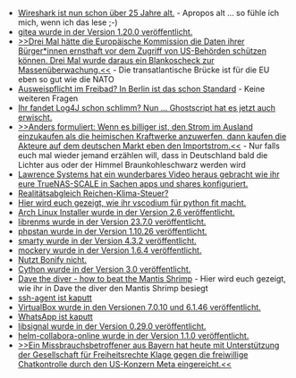 * [Wireshark ist nun schon über 25 Jahre alt.](https://www.borncity.com/blog/2023/07/15/wireshark-ist-25-geworden/) - Apropos alt ... so fühle ich mich, wenn ich das lese ;-)
* [gitea wurde in der Version 1.20.0 veröffentlicht.](https://github.com/go-gitea/gitea/releases/tag/v1.20.0)
* [>>Drei Mal hätte die Europäische Kommission die Daten ihrer Bürger*innen ernsthaft vor dem Zugriff von US-Behörden schützen können. Drei Mal wurde daraus ein Blankoscheck zur Massenüberwachung.<<](https://netzpolitik.org/2023/kw-28-die-woche-als-die-usa-zum-dritten-mal-eine-lizenz-zum-ueberwachen-bekamen/) - Die transatlantische Brücke ist für die EU eben so gut wie die NATO
* [Ausweispflicht im Freibad? In Berlin ist das schon Standard](https://netzpolitik.org/2023/berlin-ausweispflicht-im-freibad-als-sicherheitstheater/) - Keine weiteren Fragen
* [Ihr fandet Log4J schon schlimm? Nun ... Ghostscript hat es jetzt auch erwischt.](https://www.linux-magazin.de/news/luecke-in-ghostscript-ermoeglicht-codeausfuehrung/)
* [>>Anders formuliert: Wenn es billiger ist, den Strom im Ausland einzukaufen als die heimischen Kraftwerke anzuwerfen, dann kaufen die Akteure auf dem deutschen Markt eben den Importstrom.<<](https://www.focus.de/klima/analyse/die-verblueffende-deutsche-strombilanz-nach-dem-atomausstieg_id_198178661.html) - Nur falls euch mal wieder jemand erzählen will, dass in Deutschland bald die Lichter aus oder der Himmel Braunkohleschwarz werden wird
* [Lawrence Systems hat ein wunderbares Video heraus gebracht wie ihr eure TrueNAS-SCALE in Sachen apps und shares konfiguriert.](https://www.youtube.com/watch?v=59NGNZ0kO04)
* [Realitätsabgleich Reichen-Klima-Steuer?](https://blog.fefe.de/?ts=9a4b484a)
* [Hier wird euch gezeigt, wie ihr vscodium für python fit macht.](https://www.freecodecamp.org/news/how-to-configure-visual-studio-code-for-python-development/)
* [Arch Linux Installer wurde in der Version 2.6 veröffentlicht.](https://www.phoronix.com/news/Archinstall-2.6)
* [librenms wurde in der Version 23.7.0 veröffentlicht.](https://github.com/librenms/librenms/releases/tag/23.7.0)
* [phpstan wurde in der Version 1.10.26 veröffentlicht.](https://github.com/phpstan/phpstan/releases/tag/1.10.26)
* [smarty wurde in der Version 4.3.2 veröffentlicht.](https://github.com/smarty-php/smarty/releases/tag/v4.3.2)
* [mockery wurde in der Version 1.6.4 veröffentlicht.](https://github.com/mockery/mockery/releases/tag/1.6.4)
* [Nutzt Bonify nicht.](https://www.kuketz-blog.de/schufa-bonify-uebermittelt-ohne-einwilligung-personenbeziehbare-daten-an-facebook-und-co/)
* [Cython wurde in der Version 3.0 veröffentlicht.](https://lwn.net/Articles/938536/)
* [Dave the diver - how to beat the Mantis Shrimp](https://www.youtube.com/watch?v=ZUafpxJHhaQ) - Hier wird euch gezeigt, wie ihr in Dave the diver den Mantis Shrimp besiegt
* [ssh-agent ist kaputt](https://blog.fefe.de/?ts=9a46efb7)
* [VirtualBox wurde in den Versionen 7.0.10 und 6.1.46 veröffentlicht.](https://www.borncity.com/blog/2023/07/19/virtualbox-7-0-10-und-6-1-46-freigegeben/)
* [WhatsApp ist kaputt](https://www.bleepingcomputer.com/news/technology/meta-confirms-whatsapp-is-down-worldwide/)
* [libsignal wurde in der Version 0.29.0 veröffentlicht.](https://github.com/signalapp/libsignal/releases/tag/v0.29.0)
* [helm-collabora-online wurde in der Version 1.1.0 veröffentlicht.](https://github.com/CollaboraOnline/online/releases/tag/helm-collabora-online-1.1.0)
* [>>Ein Missbrauchsbetroffener aus Bayern hat heute mit Unterstützung der Gesellschaft für Freiheitsrechte Klage gegen die freiwillige Chatkontrolle durch den US-Konzern Meta eingereicht.<<](https://www.patrick-breyer.de/missbrauchsbetroffener-klagt-gegen-die-chatkontrolle/)
